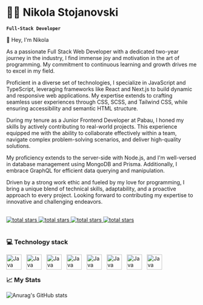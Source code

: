 # 👨‍💻 Nikola Stojanovski

**`Full-Stack Developer`** <br/>


👋 Hey, I'm Nikola <br/>

As a passionate Full Stack Web Developer with a dedicated two-year journey in the industry, I find immense joy and motivation in the art of programming. My commitment to continuous learning and growth drives me to excel in my field.

Proficient in a diverse set of technologies, I specialize in JavaScript and TypeScript, leveraging frameworks like React and Next.js to build dynamic and responsive web applications. My expertise extends to crafting seamless user experiences through CSS, SCSS, and Tailwind CSS, while ensuring accessibility and semantic HTML structure.

During my tenure as a Junior Frontend Developer at Pabau, I honed my skills by actively contributing to real-world projects. This experience equipped me with the ability to collaborate effectively within a team, navigate complex problem-solving scenarios, and deliver high-quality solutions.

My proficiency extends to the server-side with Node.js, and I'm well-versed in database management using MongoDB and Prisma. Additionally, I embrace GraphQL for efficient data querying and manipulation.

Driven by a strong work ethic and fueled by my love for programming, I bring a unique blend of technical skills, adaptability, and a proactive approach to every project. Looking forward to contributing my expertise to innovative and challenging endeavors.
<br/>
<br/>
  <p>
       <a href="">
         <img alt="total stars" title="Total stars on GitHub" src="https://custom-icon-badges.demolab.com/badge/Linkedin-0072b1?style=for-the-badge&logo=linkedin&logoColor=white"/>
       </a>
       <a href="">
         <img alt="total stars" title="Total stars on GitHub" src="https://custom-icon-badges.demolab.com/badge/Instagram-FF2171?style=for-the-badge&logo=instagram&logoColor=white"/>
       </a>
       <a href="">
         <img alt="total stars" title="Total stars on GitHub" src="https://custom-icon-badges.demolab.com/badge/Upwork-16FF00?style=for-the-badge&logo=upwork&logoColor=white"/>
       </a>
       <a href="">
         <img alt="total stars" title="Total stars on GitHub" src="https://custom-icon-badges.demolab.com/badge/Frontend Mentor-0A6EBD?style=for-the-badge&logo=frontendmentor&logoColor=white"/>
       </a>
  </p>
    
#

  ### 💻 Technology stack 
  
  <img align="left" alt="Java" width="40px" style="padding-right:10px;" src="https://cdn.jsdelivr.net/gh/devicons/devicon/icons/html5/html5-original.svg"/>
  <img align="left" alt="Java" width="40px" style="padding-right:10px;" src="https://cdn.jsdelivr.net/gh/devicons/devicon/icons/css3/css3-original.svg"/>
  <img align="left" alt="Java" width="40px" style="padding-right:10px;" src="https://cdn.jsdelivr.net/gh/devicons/devicon/icons/sass/sass-original.svg"/> 
  <img align="left" alt="Java" width="40px" style="padding-right:10px;" src="https://upload.wikimedia.org/wikipedia/commons/d/d5/Tailwind_CSS_Logo.svg"/> 
  <img align="left" alt="Java" width="40px" style="padding-right:10px;" src="https://cdn.jsdelivr.net/gh/devicons/devicon/icons/javascript/javascript-original.svg"/> 
  <img align="left" alt="Java" width="40px" style="padding-right:10px;" src="https://cdn.jsdelivr.net/gh/devicons/devicon/icons/react/react-original.svg"/> 
  <img align="left" alt="Java" width="40px" style="padding-right:10px;" src="https://cdn.jsdelivr.net/gh/devicons/devicon/icons/nodejs/nodejs-original.svg"/> 
  <img align="left" alt="Java" width="40px" style="padding-right:10px;" src="https://cdn.jsdelivr.net/gh/devicons/devicon/icons/mongodb/mongodb-original.svg"/> 
  <br/>
  
#

### 📈 My Stats
![Anurag's GitHub stats](https://github-readme-stats.vercel.app/api?username=Niko21122323&show_icons=true&theme=tokyonight)
